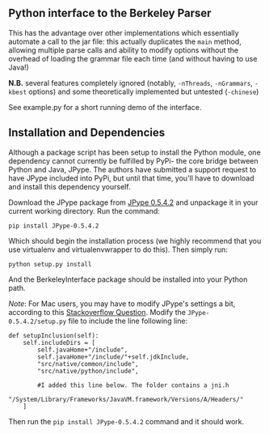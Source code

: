 Python interface to the Berkeley Parser
---------------------------------------

This has the advantage over other implementations which essentially automate a call to the jar file: this actually duplicates the `main` method, allowing multiple parse calls and ability to modify options without the overhead of loading the grammar file each time (and without having to use Java!)

**N.B.** several features completely ignored (notably, `-nThreads`, `-nGrammars`, `-kbest` options) and some theoretically implemented but untested (`-chinese`)

See example.py for a short running demo of the interface.

## Installation and Dependencies ##

Although a package script has been setup to install the Python module, one dependency cannot currently be fulfilled by PyPi- the core bridge between Python and Java, JPype. The authors have submitted a support request to have JPype included into PyPi, but until that time, you'll have to download and install this dependency yourself.

Download the JPype package from [JPype 0.5.4.2](http://jpype.sourceforge.net/) and unpackage it in your current working directory. Run the command:

    pip install JPype-0.5.4.2

Which should begin the installation process (we highly recommend that you use virtualenv and virtualenvwrapper to do this). Then simply run:

    python setup.py install

And the BerkeleyInterface package should be installed into your Python path.

*Note*: For Mac users, you may have to modify JPype's settings a bit, according to this [Stackoverflow Question](http://stackoverflow.com/questions/18524501/installing-jpype-in-mountain-lion). Modify the `JPype-0.5.4.2/setup.py` file to include the line following line:

    def setupInclusion(self):
        self.includeDirs = [
            self.javaHome+"/include",
            self.javaHome+"/include/"+self.jdkInclude,
            "src/native/common/include",
            "src/native/python/include",

            #I added this line below. The folder contains a jni.h
            "/System/Library/Frameworks/JavaVM.framework/Versions/A/Headers/"
        ]

Then run the `pip install JPype-0.5.4.2` command and it should work.

